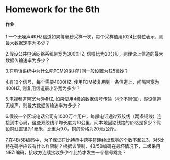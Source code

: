 # Homework for the 6th

#### 作业

1.一个无噪声4KHZ信道如果每毫秒采样一次，每个采样值用1024比特位表示，则最大数据速率为多少？

2.假设公共电话网络系统带宽为3000HZ, 信噪比为20分贝，则理论上信道的最大数据传输速率为多少？

3.在电话系统中为什么吧PCM的采样时间一般设置为125微妙？

4.有10个信号，每个需要4000HZ, 使用FDM被复用到一条信道上，间隔带宽为400HZ, 则复用信道最小带宽为多少？

5.电视频道带宽为6MHZ, 如果使用4级的数据信号传输（4个不同值），假设信道无噪声，则最大数据传输速率为多少？

6.假设一个区域电话公司有1000万个用户，每部电话通过双绞线（两条铜线）连接到中心局，这些双绞线平均长度为10公里，问本地回路线路的价格是多少？假设铜线直径为1毫米，比重为9.0，铜的价格为20元/公斤。

7.在4B/5B编码中，为了保证在比特串中跨字符连续出现零的个数不超过3，对5比特在码字应该有什么样限制？根据该限制，4B/5B编码在最坏情况下，二级采用NRZI编码，接收方连续接收多少个比特才发生一个信号跳变？
